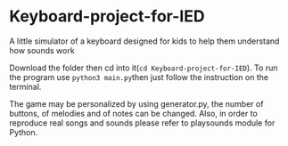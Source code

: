 # Keyboard-project-for-IED
A little simulator of a keyboard designed for kids to help them understand how sounds work

Download the folder then cd into it(`cd Keyboard-project-for-IED`). To run the program use `python3 main.py`then just follow the instruction on the terminal.

The game may be personalized by using generator.py, the number of buttons, of melodies and of notes can be changed.
Also, in order to reproduce real songs and sounds please refer to playsounds module for Python.
